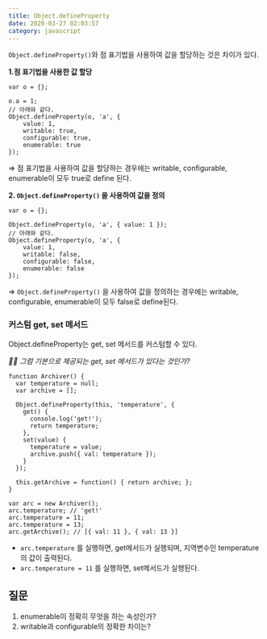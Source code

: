```yaml
---
title: Object.defineProperty
date: 2020-03-27 02:03:57
category: javascript
---
```


`Object.defineProperty()`와 점 표기법을 사용하여 값을 할당하는 것은 차이가 있다.

**1.점 표기법을 사용한 값 할당**

    var o = {};
    
    o.a = 1;
    // 아래와 같다.
    Object.defineProperty(o, 'a', {
    	value: 1,
    	writable: true,
    	configurable: true,
    	enumerable: true
    });

⇒ 점 표기법을 사용하여 값을 할당하는 경우에는 writable, configurable, enumerable이 모두 true로 define 된다.

**2. `Object.defineProperty()` 을 사용하여 값을 정의**

    var o = {};
    
    Object.defineProperty(o, 'a', { value: 1 });
    // 아래와 같다.
    Object.defineProperty(o, 'a', {
    	value: 1,
    	writable: false,
    	configurable: false,
    	enumerable: false
    });

⇒ `Object.defineProperty()` 을 사용하여 값을 정의하는 경우에는 writable, configurable, enumerable이 모두 false로 define된다.

### 커스텀 get, set 메서드

Object.defineProperty는 get, set 메서드를 커스텀할 수 있다.

*🙋‍♂️ 그럼 기본으로 제공되는 get, set 메서드가 있다는 것인가?*

    function Archiver() {
      var temperature = null;
      var archive = [];
    
      Object.defineProperty(this, 'temperature', {
        get() {
          console.log('get!');
          return temperature;
        },
        set(value) {
          temperature = value;
          archive.push({ val: temperature });
        }
      });
    
      this.getArchive = function() { return archive; };
    }
    
    var arc = new Archiver();
    arc.temperature; // 'get!'
    arc.temperature = 11;
    arc.temperature = 13;
    arc.getArchive(); // [{ val: 11 }, { val: 13 }]

- `arc.temperature` 를 실행하면, get메서드가 실행되며, 지역변수인 temperature의 값이 출력된다.
- `arc.temperature = 11` 를 실행하면, set메서드가 실행된다.

## 질문

1. enumerable이 정확히 무엇을 하는 속성인가?
2. writable과 configurable의 정확한 차이는?
